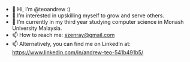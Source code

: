- 👋 Hi, I’m @teoandrew :)
- 👀 I’m interested in upskilling myself to grow and serve others.
- 🌱 I’m currently in my third year studying computer science in Monash University Malaysia.
- 📫 How to reach me: szenray@gmail.com
- 📫 Alternatively, you can find me on LinkedIn at: https://www.linkedin.com/in/andrew-teo-541b491b5/

<!---
teoandrew/teoandrew is a ✨ special ✨ repository because its `README.md` (this file) appears on your GitHub profile.
You can click the Preview link to take a look at your changes.
--->
